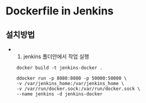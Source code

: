 # Dockerfile in Jenkins

## 설치방법

- 1. jenkins 폴더안에서 작업 실행

```
    docker build -t jenkins-docker .

    ddocker run -p 8080:8080 -p 50000:50000 \
    -v /var/jenkins_home:/var/jenkins_home \
    -v /var/run/docker.sock:/var/run/docker.sock \
    --name jenkins -d jenkins-docker
```
